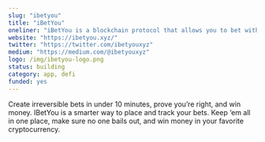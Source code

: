 ```yaml
---
slug: "ibetyou"
title: "iBetYou"
oneliner: "iBetYou is a blockchain protocol that allows you to bet with anyone on anything."
website: "https://ibetyou.xyz/"
twitter: "https://twitter.com/ibetyouxyz"
medium: "https://medium.com/@ibetyouxyz"
logo: /img/ibetyou-logo.png
status: building
category: app, defi
funded: yes
---
```


Create irreversible bets in under 10 minutes, prove you’re right, and win money.
IBetYou is a smarter way to place and track your bets. Keep ‘em all in one place, make sure no one bails out, and win money in your favorite cryptocurrency.
